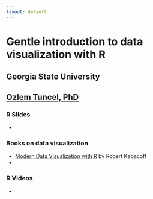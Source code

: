 ```yaml
---
layout: default
---
```


# Gentle introduction to data visualization with R 

## Georgia State University
## [Ozlem Tuncel, PhD](https://ozlemtuncel.github.io/)

### R Slides
-


### Books on data visualization
- [Modern Data Visualization with R](https://rkabacoff.github.io/datavis/) by Robert Kabacoff
-

### R Videos 
-
